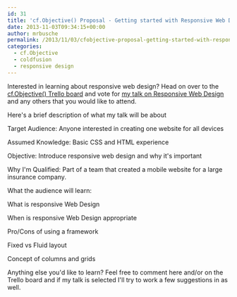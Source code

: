 ```yaml
---
id: 31
title: 'cf.Objective() Proposal - Getting started with Responsive Web Design'
date: 2013-11-03T09:34:15+00:00
author: mrbusche
permalink: /2013/11/03/cfobjective-proposal-getting-started-with-responsive-web-design/
categories:
  - cf.Objective
  - coldfusion
  - responsive design
---
```


Interested in learning about responsive web design? Head on over to the [cf.Objective() Trello board](https://trello.com/b/4M6JSoyL/cf-objective-call-for-speakers-2014) and vote for [my talk on Responsive Web Design](https://trello.com/c/K6N8dJBx/106-getting-started-with-responsive-web-design-matt-busche) and any others that you would like to attend.

Here's a brief description of what my talk will be about

Target Audience: Anyone interested in creating one website for all devices

Assumed Knowledge: Basic CSS and HTML experience

Objective: Introduce responsive web design and why it's important

Why I'm Qualified: Part of a team that created a mobile website for a large insurance company.

What the audience will learn:

What is responsive Web Design

When is responsive Web Design appropriate

Pro/Cons of using a framework

Fixed vs Fluid layout

Concept of columns and grids

Anything else you'd like to learn? Feel free to comment here and/or on the Trello board and if my talk is selected I'll try to work a few suggestions in as well.

